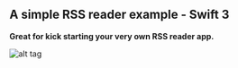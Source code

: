 <h2> A simple RSS reader example - Swift 3 </h2>

<strong>Great for kick starting your very own RSS reader app.</strong>

![alt tag](https://github.com/arled/RSS-xml-reader-swift-3/blob/master/RSSwift/RSSwift/feed.png)
